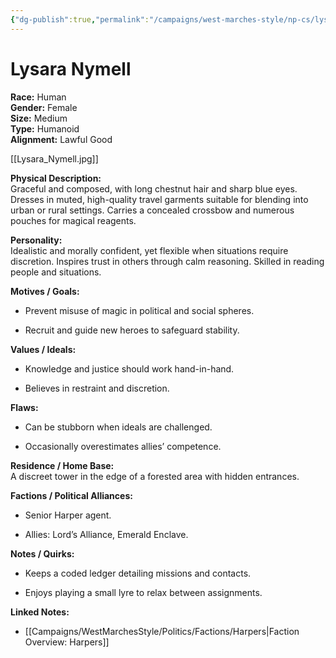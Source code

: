 ```yaml
---
{"dg-publish":true,"permalink":"/campaigns/west-marches-style/np-cs/lysara-nymell/"}
---
```


# Lysara Nymell

**Race:** Human  
**Gender:** Female  
**Size:** Medium  
**Type:** Humanoid  
**Alignment:** Lawful Good

[[Lysara_Nymell.jpg]]

**Physical Description:**  
Graceful and composed, with long chestnut hair and sharp blue eyes. Dresses in muted, high-quality travel garments suitable for blending into urban or rural settings. Carries a concealed crossbow and numerous pouches for magical reagents.

**Personality:**  
Idealistic and morally confident, yet flexible when situations require discretion. Inspires trust in others through calm reasoning. Skilled in reading people and situations.

**Motives / Goals:**

- Prevent misuse of magic in political and social spheres.
    
- Recruit and guide new heroes to safeguard stability.
    

**Values / Ideals:**

- Knowledge and justice should work hand-in-hand.
    
- Believes in restraint and discretion.
    

**Flaws:**

- Can be stubborn when ideals are challenged.
    
- Occasionally overestimates allies’ competence.
    

**Residence / Home Base:**  
A discreet tower in the edge of a forested area with hidden entrances.

**Factions / Political Alliances:**

- Senior Harper agent.
    
- Allies: Lord’s Alliance, Emerald Enclave.
    

**Notes / Quirks:**

- Keeps a coded ledger detailing missions and contacts.
    
- Enjoys playing a small lyre to relax between assignments.

**Linked Notes:**  
- [[Campaigns/WestMarchesStyle/Politics/Factions/Harpers\|Faction Overview: Harpers]]